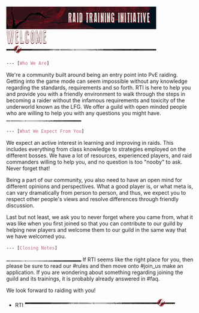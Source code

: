 ![banner](../graphics/banners/banner.png)
![header-welcome](../graphics/headers/header-welcome.png)
![separator-big](../graphics/separators/separator-big.png)
```css
--- [Who We Are]
```
We're a community built around being an entry point into PvE raiding. Getting into the game mode can seem impossible without any knowledge regarding the standards, requirements and so forth. RTI is here to help you and provide you with a friendly environment to walk through the steps in becoming a raider without the infamous requirements and toxicity of the underworld known as the LFG. We offer a guild with open minded people who are willing to help you with any questions you might have.
![separator-small](../graphics/separators/separator-small.png)
```css
--- [What We Expect From You]
```
We expect an active interest in learning and improving in raids. This includes everything from class knowledge to strategies employed on the different bosses. We have a lot of resources, experienced players, and raid commanders willing to help you, and no question is too "nooby" to ask. Never forget that!

Being a part of our community, you also need to have an open mind for different opinions and perspectives. What a good player is, or what meta is, can vary dramatically from person to person, and thus, we expect you to respect other people's views and resolve differences through friendly discussion.

Last but not least, we ask you to never forget where you came from, what it was like when you first joined so that you can contribute to our guild by helping new players and welcome them to our guild in the same way that we have welcomed you.
```css
--- [Closing Notes]
```
![separator-small](../graphics/separators/separator-small.png)
If RTI seems like the right place for you, then please be sure to read our #rules and then move onto #join_us make an application. If you are wondering about something regarding joining the guild and its trainings, it is probably already answered in #faq.

We look forward to raiding with you!
- RTI
![separator-big_2](../graphics/separators/separator-big_2.png)